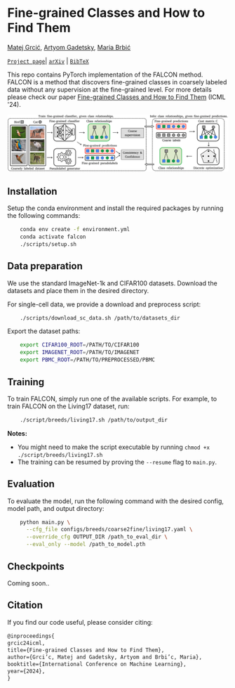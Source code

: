 # Fine-grained Classes and How to Find Them

[Matej Grcić](https://matejgrcic.github.io/), [Artyom Gadetsky](http://agadetsky.github.io), [Maria Brbić](https://brbiclab.epfl.ch/team/)

[`Project page`](https://brbiclab.epfl.ch/projects/falcon/)| [`arXiv`](https://arxiv.org/pdf/2406.11070v1) | [`BibTeX`](#citation)

This repo contains PyTorch implementation of the FALCON method. 
FALCON is a method that discovers fine-grained classes in coarsely labeled data without any supervision at the fine-grained level. 
For more details please check our paper [Fine-grained Classes and How to Find Them]() (ICML '24).

![Example Image](./assets/falcon.png)

## Installation

Setup the conda environment and install the required packages by running the following commands:
```bash
    conda env create -f environment.yml
    conda activate falcon
    ./scripts/setup.sh
```

## Data preparation
We use the standard ImageNet-1k and CIFAR100 datasets. Download the datasets and place them in the desired directory.

For single-cell data, we provide a download and preprocess script:
```bash
    ./scripts/download_sc_data.sh /path/to/datasets_dir
```
Export the dataset paths:
```bash
    export CIFAR100_ROOT=/PATH/TO/CIFAR100
    export IMAGENET_ROOT=/PATH/TO/IMAGENET
    export PBMC_ROOT=/PATH/TO/PREPROCESSED/PBMC
```

## Training

To train FALCON, simply run one of the available scripts. For example, to train FALCON on the Living17 dataset, run:

```bash
    ./script/breeds/living17.sh /path/to/output_dir
```
**Notes:** 
* You might need to make the script executable by running `chmod +x ./script/breeds/living17.sh`
* The training can be resumed by proving the `--resume` flag to `main.py`.

## Evaluation

To evaluate the model, run the following command with the desired config, model path, and output directory:
```bash
    python main.py \
      --cfg_file configs/breeds/coarse2fine/living17.yaml \
      --override_cfg OUTPUT_DIR /path_to_eval_dir \
      --eval_only --model /path_to_model.pth

```
## Checkpoints
Coming soon..


## Citation
If you find our code useful, please consider citing:

```
@inproceedings{
grcic24icml,
title={Fine-grained Classes and How to Find Them},
author={Grci’c, Matej and Gadetsky, Artyom and Brbi’c, Maria},
booktitle={International Conference on Machine Learning},
year={2024},
}
```